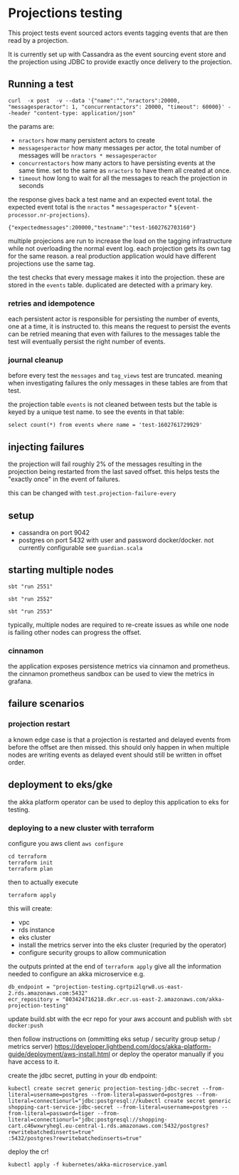 # Projections testing

This project tests event sourced actors events tagging events that are then read by a projection.

It is currently set up with Cassandra as the event sourcing event store and the projection using JDBC to 
provide exactly once delivery to the projection.

## Running a test

```
curl  -x post  -v --data '{"name":"","nractors":20000, "messagesperactor": 1, "concurrentactors": 20000, "timeout": 60000}' --header "content-type: application/json"
```

the params are:

* `nractors` how many persistent actors to create
* `messagesperactor` how many messages per actor, the total number of messages will be `nractors * messagesperactor`
* `concurrentactors` how many actors to have persisting events at the same time. set to the same as `nractors` to have them all created at once.
* `timeout` how long to wait for all the messages to reach the projection in seconds

the response gives back a test name and an expected event total.
the expected event total is the `nractos` * `messagesperactor` * `${event-processor.nr-projections}`.

```
{"expectedmessages":200000,"testname":"test-1602762703160"}
```

multiple projecions are run to increase the load on the tagging infrastructure while not overloading the normal event log.
each projection gets its own tag for the same reason. a real production application would have different projections use the same tag.

the test checks that every message makes it into the projection. these are stored in the `events` table. duplicated 
are detected with a primary key.


### retries and idempotence

each persistent actor is responsible for persisting the number of events, one at a time, it is instructed to. this means the request to persist
the events can be retried meaning that even with failures to the messages table the test will eventually persist the right number of events.

### journal cleanup

before every test the `messages` and `tag_views` test are truncated. meaning when investigating failures the only messages in these tables
are from that test.

the projection table `events` is not cleaned between tests but the table is keyed by a unique test name. to see the events in that table:

`select count(*) from events where name = 'test-1602761729929'`

## injecting failures

the projection will fail roughly 2% of the messages resulting in the projection being restarted from the last saved offset.
this helps tests the "exactly once" in the event of failures.

this can be changed with `test.projection-failure-every`

## setup

* cassandra on port 9042
* postgres on port 5432 with user and password docker/docker. not currently configurable see `guardian.scala`

## starting multiple nodes

`sbt "run 2551"`

`sbt "run 2552"`

`sbt "run 2553"`

typically, multiple nodes are required to re-create issues as while one node is failing other nodes can progress the offset.

### cinnamon

the application exposes persistence metrics via cinnamon and prometheus. the cinnamon prometheus sandbox can be used to 
view the metrics in grafana.

## failure scenarios

### projection restart

a known edge case is that a projection is restarted and delayed events from before the offset are then missed.
this should only happen in when multiple nodes are writing events as delayed event should still be written in offset 
order.


## deployment to eks/gke

the akka platform operator can be used to deploy this application to eks for testing. 

### deploying to a new cluster with terraform

configure you aws client `aws configure`

```
cd terraform
terraform init
terraform plan
```

then to actually execute

```
terraform apply
```

this will create:

- vpc
- rds instance
- eks cluster
- install the metrics server into the eks cluster (requried by the operator)
- configure security groups to allow communication

the outputs printed at the end of `terraform apply` give all the information needed to configure an akka microservice e.g. 

```
db_endpoint = "projection-testing.cgrtpi2lqrw8.us-east-2.rds.amazonaws.com:5432"
ecr_repository = "803424716218.dkr.ecr.us-east-2.amazonaws.com/akka-projection-testing"
```

update build.sbt with the ecr repo for your aws account and publish with `sbt docker:push`

then follow instructions on (ommitting eks setup / security group setup / metrics server) https://developer.lightbend.com/docs/akka-platform-guide/deployment/aws-install.html
or deploy the operator manually if you have access to it.

create the jdbc secret, putting in your db endpoint:

```
kubectl create secret generic projection-testing-jdbc-secret --from-literal=username=postgres --from-literal=password=postgres --from-literal=connectionurl="jdbc:postgresql://kubectl create secret generic shopping-cart-service-jdbc-secret --from-literal=username=postgres --from-literal=password=tiger --from-literal=connectionurl="jdbc:postgresql://shopping-cart.c46wxwryhegl.eu-central-1.rds.amazonaws.com:5432/postgres?rewritebatchedinserts=true"
:5432/postgres?rewritebatchedinserts=true"

```

deploy the cr!

```
kubectl apply -f kubernetes/akka-microservice.yaml
```





